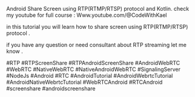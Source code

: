 Android Share Screen using RTP(RTMP/RTSP) protocol and Kotlin.
check my youtube for full course : Www.youtube.com/@CodeWithKael

in this tutorial you will learn how to share screen using RTP(RTMP/RTSP) protocol .

if you have any question or need consultant about RTP streaming let me know .









#RTP #RTPScreenShare #RTPAndroidScreenShare
#AndroidWebRTC #WebRTC #NativeWebRTC #NativeAndroidWebRTC #SignalingServer #NodeJs #Android #RTC
#AndroidTutorial #AndroidWebrtcTutorial #AndroidNativeWebrtcTutorial #WebRTCAndroid #RTCAndroid #screenshare #androidscreenshare
